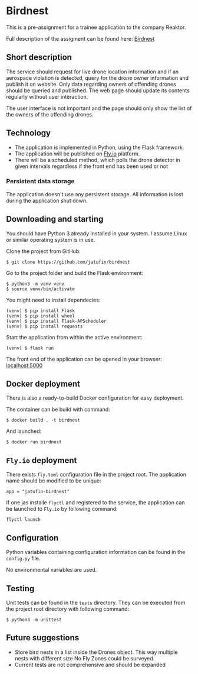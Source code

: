 # Birdnest

This is a pre-assignment for a trainee application to the company Reaktor.

Full description of the assigment can be found here:
[Birdnest](https://assignments.reaktor.com/birdnest/)

## Short description

The service should request for live drone location information and if an aerospace violation is detected, query for the drone owner information and publish it on website. Only data regarding owners of offending drones should be queried and published. The web page should update its contents regularly without user interaction.

The user interface is not important and the page should only show the list of the owners of the offending drones.

## Technology

* The application is implemented in Python, using the Flask framework.
* The application will be published on [Fly.io](fly.io) platform.
* There will be a scheduled method, which polls the drone detector in given
  intervals regardless if the front end has been used or not

### Persistent data storage

The application doesn't use any persistent storage. All information is lost during the application shut down.

## Downloading and starting

You should have Python 3 already installed in your system. I assume Linux or similar operating system is in use.

Clone the project from GitHub:

```
$ git clone https://github.com/jatufin/birdnest
```

Go to the project folder and build the Flask environment:
```
$ python3 -m venv venv
$ source venv/bin/activate
```

You might need to install dependecies:
```
(venv) $ pip install Flask
(venv) $ pip install wheel
(venv) $ pip install Flask-APScheduler
(venv) $ pip install requests
```

Start the application from within the active environment:
```
(venv) $ flask run
```

The front end of the application can be opened in your browser: [localhost:5000](http://localhost:5000/)

## Docker deployment

There is also a ready-to-build Docker configuration for easy deployment.

The container can be build with command:
```
$ docker build . -t birdnest
```

And launched:
```
$ docker run birdnest
```

## `Fly.io` deployment

There exists `fly.toml` configuration file in the project root. The application name should be modified to be unique:
```
app = "jatufin-birdnest"
```

If one jas installe `flyctl` and registered to the service, the application can be launched to `Fly.io` by following command:
```
flyctl launch
```

## Configuration

Python variables containing configuration information can be found in the `config.py` file.

No environmental variables are used.

## Testing

Unit tests can be found in the `tests` directory. They can be executed from the project root directory with following command:
```
$ python3 -m unittest
```
## Future suggestions

* Store bird nests in a list inside the Drones object. This way multiple nests with different size No Fly Zones could be surveyed.
* Current tests are not comprehensive and should be expanded
